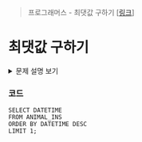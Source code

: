 > 프로그래머스 - 최댓값 구하기 [[링크](https://school.programmers.co.kr/learn/courses/30/lessons/59415)]

# 최댓값 구하기

<details markdown="1">
<summary>문제 설명 보기</summary>
<img src="https://user-images.githubusercontent.com/86038910/185862583-9aa5f53e-b99b-4e30-84a4-a746ea087e49.png">
<img src="https://user-images.githubusercontent.com/86038910/185862691-0d28b370-45a6-4a93-b223-1a43e3d291a7.png">
</details>

### 코드
```mysql
SELECT DATETIME 
FROM ANIMAL_INS 
ORDER BY DATETIME DESC 
LIMIT 1;
```
